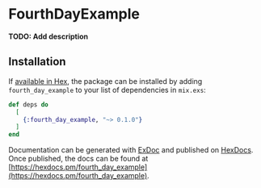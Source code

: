 # FourthDayExample

**TODO: Add description**

## Installation

If [available in Hex](https://hex.pm/docs/publish), the package can be installed
by adding `fourth_day_example` to your list of dependencies in `mix.exs`:

```elixir
def deps do
  [
    {:fourth_day_example, "~> 0.1.0"}
  ]
end
```

Documentation can be generated with [ExDoc](https://github.com/elixir-lang/ex_doc)
and published on [HexDocs](https://hexdocs.pm). Once published, the docs can
be found at [https://hexdocs.pm/fourth_day_example](https://hexdocs.pm/fourth_day_example).

